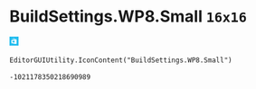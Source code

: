 # BuildSettings.WP8.Small `16x16`
<img src="/img/BuildSettings.WP8.Small.png" width=16 height=16>

``` CSharp
EditorGUIUtility.IconContent("BuildSettings.WP8.Small")
```
```
-1021178350218690989
```
